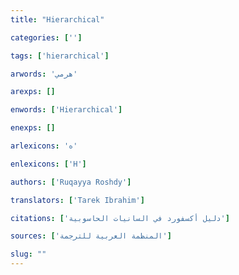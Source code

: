 ```yaml
---
title: "Hierarchical"

categories: ['']

tags: ['hierarchical']

arwords: 'هرمي'

arexps: []

enwords: ['Hierarchical']

enexps: []

arlexicons: 'ه'

enlexicons: ['H']

authors: ['Ruqayya Roshdy']

translators: ['Tarek Ibrahim']

citations: ['دليل أكسفورد في السانيات الحاسوبية']

sources: ['المنظمة العربية للترجمة']

slug: ""
---
```


